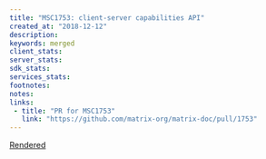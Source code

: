 ```yaml
---
title: "MSC1753: client-server capabilities API"
created_at: "2018-12-12"
description:
keywords: merged
client_stats:
server_stats:
sdk_stats:
services_stats:
footnotes:
notes:
links:
 - title: "PR for MSC1753"
   link: "https://github.com/matrix-org/matrix-doc/pull/1753"
---
```

[Rendered](https://github.com/matrix-org/matrix-doc/blob/rav/proposal/cs_capabilities/proposals/1753-capabilities.md)
